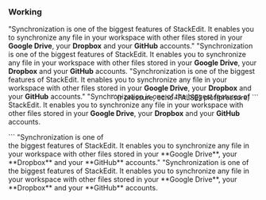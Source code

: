 ### Working
"Synchronization is one of the biggest features of StackEdit. It enables you to synchronize any file in your workspace with other files stored in your **Google Drive**, your **Dropbox** and your **GitHub** accounts."  "Synchronization is one of the biggest features of StackEdit. It enables you to synchronize any file in your workspace with other files stored in your **Google Drive**, your **Dropbox** and your **GitHub** accounts.  "Synchronization is one of the biggest features of StackEdit. It enables you to synchronize any file in your workspace with other files stored in your **Google Drive**, your **Dropbox** and your **GitHub** accounts."  "Synchronization is one of the biggest features of StackEdit. It enables you to synchronize any file in your workspace with other files stored in your **Google Drive**, your **Dropbox** and your **GitHub** accounts.  
<div style= "float:right;position: relative; top: -80px;">
```{r pressure, echo=FALSE}
plot(pressure)
```
</div>
```
"Synchronization is one of the biggest features of StackEdit. It enables you to synchronize any file in your workspace with other files stored in your **Google Drive**, your **Dropbox** and your **GitHub** accounts."  "Synchronization is one of the biggest features of StackEdit. It enables you to synchronize any file in your workspace with other files stored in your **Google Drive**, your **Dropbox** and your **GitHub** accounts.

<!--stackedit_data:
eyJoaXN0b3J5IjpbLTcxOTM0ODUwNl19
-->